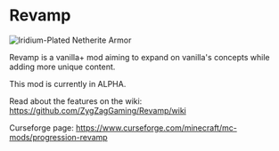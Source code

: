# Revamp

![Iridium-Plated Netherite Armor](https://i.imgur.com/3rUHGFm.png)

Revamp is a vanilla+ mod aiming to expand on vanilla's concepts while adding more unique content.

This mod is currently in ALPHA.

Read about the features on the wiki: https://github.com/ZygZagGaming/Revamp/wiki

Curseforge page: https://www.curseforge.com/minecraft/mc-mods/progression-revamp
